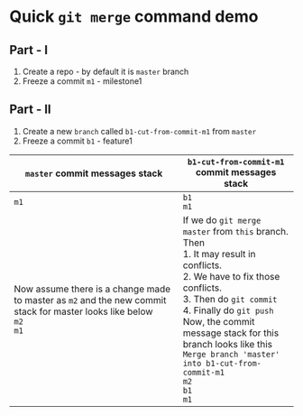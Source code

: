 # Quick `git merge` command demo

Part - I
---
1. Create a repo - by default it is `master` branch
2. Freeze a commit `m1` - milestone1

Part - II
---
1. Create a new `branch` called `b1-cut-from-commit-m1` from `master`
2. Freeze a commit `b1` - feature1 


|`master` commit messages stack | `b1-cut-from-commit-m1` commit messages stack|
|---|---|
|`m1`| `b1` <br> `m1`|
|Now assume there is a change made to master as `m2` and the new commit stack for master looks like below  <br> `m2` <br> `m1` | If we do `git merge master` from `this` branch. <br> Then <br> 1. It may result in conflicts. <br> 2. We have to fix those conflicts. <br> 3. Then do `git commit` <br>4. Finally do `git push`<br> Now, the commit message stack for this branch looks like this <br> `Merge branch 'master' into b1-cut-from-commit-m1` <br>`m2` <br> `b1` <br> `m1`|


